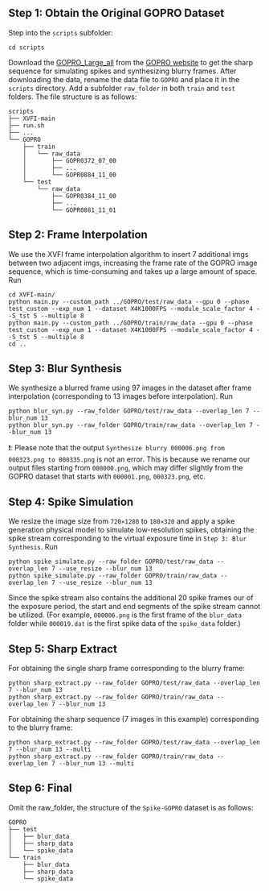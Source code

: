 ## Step 1: Obtain the Original GOPRO Dataset
Step into the  `scripts` subfolder:
```
cd scripts
```

Download the [GOPRO_Large_all](https://drive.google.com/file/d/1rJTmM9_mLCNzBUUhYIGldBYgup279E_f/view) from the [GOPRO website](https://seungjunnah.github.io/Datasets/gopro) to get the sharp sequence for simulating spikes and synthesizing blurry frames. After downloading the data, rename the data file to `GOPRO` and place it in the `scripts` directory. Add a subfolder `raw_folder` in both `train` and `test` folders. The file structure is as follows:
```
scripts
├── XVFI-main
├── run.sh
├── ...
└── GOPRO
    ├── train
    │   └── raw_data
    │       ├── GOPR0372_07_00
    │       ├── ...
    │       └── GOPR0884_11_00
    └── test
        └── raw_data
            ├── GOPR0384_11_00
            ├── ...
            └── GOPR0881_11_01
```

## Step 2: Frame Interpolation
We use the XVFI frame interpolation algorithm to insert 7 additional imgs between two adjacent imgs, increasing the frame rate of the GOPRO image sequence, which is time-consuming and takes up a large amount of space. Run

```
cd XVFI-main/
python main.py --custom_path ../GOPRO/test/raw_data --gpu 0 --phase test_custom --exp_num 1 --dataset X4K1000FPS --module_scale_factor 4 --S_tst 5 --multiple 8 
python main.py --custom_path ../GOPRO/train/raw_data --gpu 0 --phase test_custom --exp_num 1 --dataset X4K1000FPS --module_scale_factor 4 --S_tst 5 --multiple 8 
cd ..
```
## Step 3: Blur Synthesis
We synthesize a blurred frame using 97 images in the dataset after frame interpolation (corresponding to 13 images before interpolation). Run

```
python blur_syn.py --raw_folder GOPRO/test/raw_data --overlap_len 7 --blur_num 13
python blur_syn.py --raw_folder GOPRO/train/raw_data --overlap_len 7 --blur_num 13
```

❗: Please note that the output `Synthesize blurry 000006.png from 000323.png to 000335.png` is not an error. This is because we rename our output files starting from `000000.png`, which may differ slightly from the GOPRO dataset that starts with `000001.png`, `000323.png`, etc.

## Step 4: Spike Simulation

We resize the image size from `720×1280` to `180×320` and apply a spike generation physical model to simulate low-resolution spikes, obtaining the spike stream corresponding to the virtual exposure time in `Step 3: Blur Synthesis`. Run

```
python spike_simulate.py --raw_folder GOPRO/test/raw_data --overlap_len 7 --use_resize --blur_num 13
python spike_simulate.py --raw_folder GOPRO/train/raw_data --overlap_len 7 --use_resize --blur_num 13
```

Since the spike stream also contains the additional 20 spike frames our of the exposure period, the start and end segments of the spike stream cannot be utilized. (For example, `000006.png` is the first frame of the `blur_data` folder while `000019.dat` is the first spike data of the `spike_data` folder.)

## Step 5: Sharp Extract

For obtaining the single sharp frame corresponding to the blurry frame:

```
python sharp_extract.py --raw_folder GOPRO/test/raw_data --overlap_len 7 --blur_num 13
python sharp_extract.py --raw_folder GOPRO/train/raw_data --overlap_len 7 --blur_num 13
```

For obtaining the sharp sequence (7 images in this example) corresponding to the blurry frame:
```
python sharp_extract.py --raw_folder GOPRO/test/raw_data --overlap_len 7 --blur_num 13 --multi
python sharp_extract.py --raw_folder GOPRO/train/raw_data --overlap_len 7 --blur_num 13 --multi
```

## Step 6: Final
Omit the raw_folder, the structure of the `Spike-GOPRO` dataset is as follows:
```
GOPRO
├── test
│   ├── blur_data
│   ├── sharp_data
│   └── spike_data
└── train
    ├── blur_data
    ├── sharp_data
    └── spike_data
```

